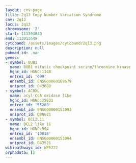 ```yaml
---
layout: cnv-page
title: 2q13 Copy Number Variation Syndrome
cnv: 2q13
locus: 2q13
chromosome: '2'
start: 111394040
end: 112012649
cytoband: /assets/images/cytoband/2q13.png
description: null
pubmed_id: .nan
genes:
- symbol: BUB1
  name: BUB1 mitotic checkpoint serine/threonine kinase
  hgnc_id: HGNC:1148
  entrez_id: '699'
  ensembl_id: ENSG00000169679
  uniprot_id: O43683
- symbol: ACOXL
  name: acyl-CoA oxidase like
  hgnc_id: HGNC:25621
  entrez_id: '55289'
  ensembl_id: ENSG00000153093
  uniprot_id: Q9NUZ1
- symbol: BCL2L11
  name: BCL2 like 11
  hgnc_id: HGNC:994
  entrez_id: '10018'
  ensembl_id: ENSG00000153094
  uniprot_id: O43521
wikipathways_id: WP5222
orphadata: []
---
```

